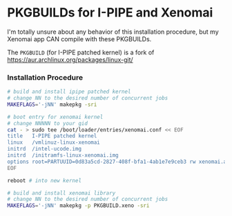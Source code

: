PKGBUILDs for I-PIPE and Xenomai
=================================

I'm totally unsure about any behavior of this installation procedure, but my
Xenomai app CAN compile with these PKGBUILDs.

The `PKGBUILD` (for I-PIPE patched kernel) is a fork of https://aur.archlinux.org/packages/linux-git/

### Installation Procedure
```sh
# build and install ipipe patched kernel
# change NN to the desired number of concurrent jobs
MAKEFLAGS='-jNN' makepkg -sri

# boot entry for xenomai kernel
# change NNNNN to your gid
cat - > sudo tee /boot/loader/entries/xenomai.conf << EOF
title	I-PIPE patched kernel
linux	/vmlinuz-linux-xenomai
initrd	/intel-ucode.img
initrd	/initramfs-linux-xenomai.img
options	root=PARTUUID=0d83a5cd-2827-408f-bfa1-4ab1e7e9ceb3 rw xenomai.allowed_group=NNNNN
EOF

reboot # into new kernel

# build and install xenomai library
# change NN to the desired number of concurrent jobs
MAKEFLAGS='-jNN' makepkg -p PKGBUILD.xeno -sri
```
